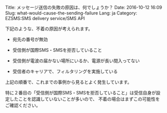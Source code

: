 Title: メッセージ送信の失敗の原因は、何でしょうか？
Date: 2016-10-12 16:09
Slug: what-would-cause-the-sending-failure
Lang: ja
Category: EZSMS:SMS delivery service/SMS API

下記のような、不着の原因が考えられます。

* 宛先の番号が無効

* 受信側が国際SMS・SMSを拒否していること

* 受信側が電波の届かない場所にいるか、電源が長い間入ってない

* 受信者のキャリアで、フィルタリングを実施している

上記の順番で、これまでの事例から見るとよく発生しています。

特に２番目の「受信側が国際SMS・SMSを拒否していること」は受信自身が設定したことを認識していないことが多いので、 不着の場合はまずこの可能性をご確認ください。